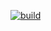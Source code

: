 [![build](https://github.com/kirin123kirin/cdiffer/actions/workflows/testpypi.yml/badge.svg?branch=master)](https://github.com/kirin123kirin/cdiffer/actions/workflows/build.yml)
